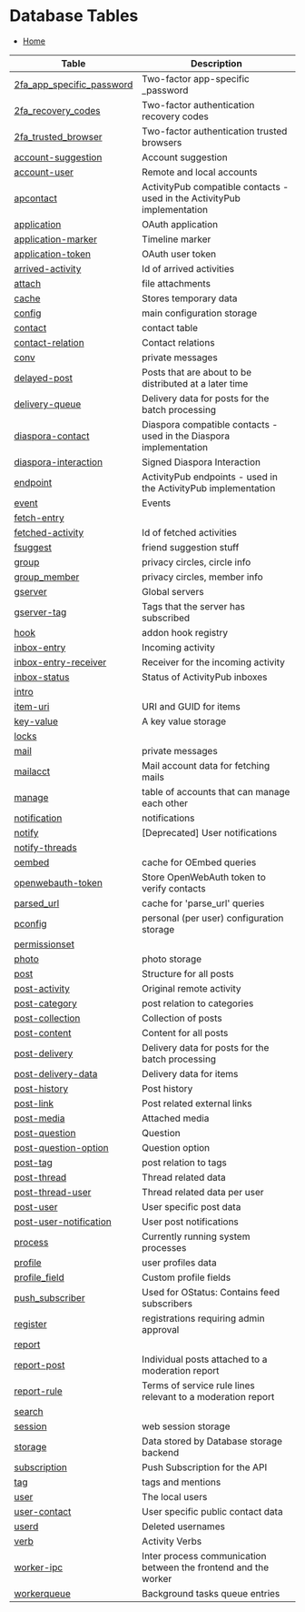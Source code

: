 Database Tables
===============

* [Home](help)

| Table | Description |
|-------|-------------|
| [2fa_app_specific_password](help/database/db_2fa_app_specific_password) | Two-factor app-specific _password |
| [2fa_recovery_codes](help/database/db_2fa_recovery_codes) | Two-factor authentication recovery codes |
| [2fa_trusted_browser](help/database/db_2fa_trusted_browser) | Two-factor authentication trusted browsers |
| [account-suggestion](help/database/db_account-suggestion) | Account suggestion |
| [account-user](help/database/db_account-user) | Remote and local accounts |
| [apcontact](help/database/db_apcontact) | ActivityPub compatible contacts - used in the ActivityPub implementation |
| [application](help/database/db_application) | OAuth application |
| [application-marker](help/database/db_application-marker) | Timeline marker |
| [application-token](help/database/db_application-token) | OAuth user token |
| [arrived-activity](help/database/db_arrived-activity) | Id of arrived activities |
| [attach](help/database/db_attach) | file attachments |
| [cache](help/database/db_cache) | Stores temporary data |
| [config](help/database/db_config) | main configuration storage |
| [contact](help/database/db_contact) | contact table |
| [contact-relation](help/database/db_contact-relation) | Contact relations |
| [conv](help/database/db_conv) | private messages |
| [delayed-post](help/database/db_delayed-post) | Posts that are about to be distributed at a later time |
| [delivery-queue](help/database/db_delivery-queue) | Delivery data for posts for the batch processing |
| [diaspora-contact](help/database/db_diaspora-contact) | Diaspora compatible contacts - used in the Diaspora implementation |
| [diaspora-interaction](help/database/db_diaspora-interaction) | Signed Diaspora Interaction |
| [endpoint](help/database/db_endpoint) | ActivityPub endpoints - used in the ActivityPub implementation |
| [event](help/database/db_event) | Events |
| [fetch-entry](help/database/db_fetch-entry) |  |
| [fetched-activity](help/database/db_fetched-activity) | Id of fetched activities |
| [fsuggest](help/database/db_fsuggest) | friend suggestion stuff |
| [group](help/database/db_group) | privacy circles, circle info |
| [group_member](help/database/db_group_member) | privacy circles, member info |
| [gserver](help/database/db_gserver) | Global servers |
| [gserver-tag](help/database/db_gserver-tag) | Tags that the server has subscribed |
| [hook](help/database/db_hook) | addon hook registry |
| [inbox-entry](help/database/db_inbox-entry) | Incoming activity |
| [inbox-entry-receiver](help/database/db_inbox-entry-receiver) | Receiver for the incoming activity |
| [inbox-status](help/database/db_inbox-status) | Status of ActivityPub inboxes |
| [intro](help/database/db_intro) |  |
| [item-uri](help/database/db_item-uri) | URI and GUID for items |
| [key-value](help/database/db_key-value) | A key value storage |
| [locks](help/database/db_locks) |  |
| [mail](help/database/db_mail) | private messages |
| [mailacct](help/database/db_mailacct) | Mail account data for fetching mails |
| [manage](help/database/db_manage) | table of accounts that can manage each other |
| [notification](help/database/db_notification) | notifications |
| [notify](help/database/db_notify) | [Deprecated] User notifications |
| [notify-threads](help/database/db_notify-threads) |  |
| [oembed](help/database/db_oembed) | cache for OEmbed queries |
| [openwebauth-token](help/database/db_openwebauth-token) | Store OpenWebAuth token to verify contacts |
| [parsed_url](help/database/db_parsed_url) | cache for 'parse_url' queries |
| [pconfig](help/database/db_pconfig) | personal (per user) configuration storage |
| [permissionset](help/database/db_permissionset) |  |
| [photo](help/database/db_photo) | photo storage |
| [post](help/database/db_post) | Structure for all posts |
| [post-activity](help/database/db_post-activity) | Original remote activity |
| [post-category](help/database/db_post-category) | post relation to categories |
| [post-collection](help/database/db_post-collection) | Collection of posts |
| [post-content](help/database/db_post-content) | Content for all posts |
| [post-delivery](help/database/db_post-delivery) | Delivery data for posts for the batch processing |
| [post-delivery-data](help/database/db_post-delivery-data) | Delivery data for items |
| [post-history](help/database/db_post-history) | Post history |
| [post-link](help/database/db_post-link) | Post related external links |
| [post-media](help/database/db_post-media) | Attached media |
| [post-question](help/database/db_post-question) | Question |
| [post-question-option](help/database/db_post-question-option) | Question option |
| [post-tag](help/database/db_post-tag) | post relation to tags |
| [post-thread](help/database/db_post-thread) | Thread related data |
| [post-thread-user](help/database/db_post-thread-user) | Thread related data per user |
| [post-user](help/database/db_post-user) | User specific post data |
| [post-user-notification](help/database/db_post-user-notification) | User post notifications |
| [process](help/database/db_process) | Currently running system processes |
| [profile](help/database/db_profile) | user profiles data |
| [profile_field](help/database/db_profile_field) | Custom profile fields |
| [push_subscriber](help/database/db_push_subscriber) | Used for OStatus: Contains feed subscribers |
| [register](help/database/db_register) | registrations requiring admin approval |
| [report](help/database/db_report) |  |
| [report-post](help/database/db_report-post) | Individual posts attached to a moderation report |
| [report-rule](help/database/db_report-rule) | Terms of service rule lines relevant to a moderation report |
| [search](help/database/db_search) |  |
| [session](help/database/db_session) | web session storage |
| [storage](help/database/db_storage) | Data stored by Database storage backend |
| [subscription](help/database/db_subscription) | Push Subscription for the API |
| [tag](help/database/db_tag) | tags and mentions |
| [user](help/database/db_user) | The local users |
| [user-contact](help/database/db_user-contact) | User specific public contact data |
| [userd](help/database/db_userd) | Deleted usernames |
| [verb](help/database/db_verb) | Activity Verbs |
| [worker-ipc](help/database/db_worker-ipc) | Inter process communication between the frontend and the worker |
| [workerqueue](help/database/db_workerqueue) | Background tasks queue entries |
